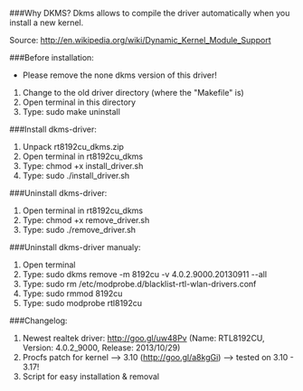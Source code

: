 ###Why DKMS?
Dkms allows to compile the driver automatically when you install a new kernel.

Source: http://en.wikipedia.org/wiki/Dynamic_Kernel_Module_Support

###Before installation:
- Please remove the none dkms version of this driver!
1. Change to the old driver directory (where the "Makefile" is)
2. Open terminal in this directory
3. Type: sudo make uninstall

###Install dkms-driver:
1. Unpack rt8192cu_dkms.zip
2. Open terminal in rt8192cu_dkms
3. Type: chmod +x install_driver.sh
4. Type: sudo ./install_driver.sh

###Uninstall dkms-driver:
1. Open terminal in rt8192cu_dkms
2. Type: chmod +x remove_driver.sh
3. Type: sudo ./remove_driver.sh

###Uninstall dkms-driver manualy:
1. Open terminal
2. Type: sudo dkms remove -m 8192cu -v 4.0.2.9000.20130911 --all
3. Type: sudo rm /etc/modprobe.d/blacklist-rtl-wlan-drivers.conf
4. Type: sudo rmmod 8192cu
5. Type: sudo modprobe rtl8192cu

###Changelog:
1. Newest realtek driver: http://goo.gl/uw48Pv  (Name: RTL8192CU, Version: 4.0.2_9000, Release: 2013/10/29)
2. Procfs patch for kernel --> 3.10 (http://goo.gl/a8kgGi) --> tested on 3.10 - 3.17!
3. Script for easy installation & removal
